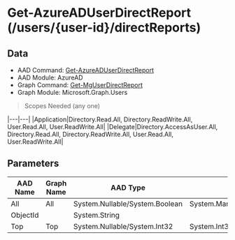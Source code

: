 # Get-AzureADUserDirectReport (/users/{user-id}/directReports)

## Data

+ AAD Command: [Get-AzureADUserDirectReport](https://docs.microsoft.com/en-us/powershell/module/AzureAD/Get-AzureADUserDirectReport)
+ AAD Module: AzureAD
+ Graph Command: [Get-MgUserDirectReport](https://docs.microsoft.com/en-us/powershell/module/Microsoft.Graph.Users/Get-MgUserDirectReport)
+ Graph Module: Microsoft.Graph.Users

> Scopes Needed (any one)

|---|---|
|Application|Directory.Read.All, Directory.ReadWrite.All, User.Read.All, User.ReadWrite.All|
|Delegate|Directory.AccessAsUser.All, Directory.Read.All, Directory.ReadWrite.All, User.Read.All, User.ReadWrite.All|

## Parameters

|AAD Name|Graph Name|AAD Type|Graph Type|Infos|
|---|---|---|---|---|
|All|All|System.Nullable/System.Boolean|System.Management.Automation.SwitchParameter||
|ObjectId||System.String|||
|Top|Top|System.Nullable/System.Int32|System.Int32||

